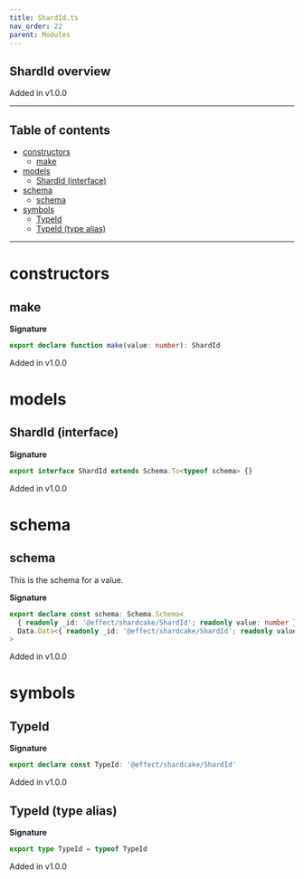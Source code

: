 ```yaml
---
title: ShardId.ts
nav_order: 22
parent: Modules
---
```


## ShardId overview

Added in v1.0.0

---

<h2 class="text-delta">Table of contents</h2>

- [constructors](#constructors)
  - [make](#make)
- [models](#models)
  - [ShardId (interface)](#shardid-interface)
- [schema](#schema)
  - [schema](#schema-1)
- [symbols](#symbols)
  - [TypeId](#typeid)
  - [TypeId (type alias)](#typeid-type-alias)

---

# constructors

## make

**Signature**

```ts
export declare function make(value: number): ShardId
```

Added in v1.0.0

# models

## ShardId (interface)

**Signature**

```ts
export interface ShardId extends Schema.To<typeof schema> {}
```

Added in v1.0.0

# schema

## schema

This is the schema for a value.

**Signature**

```ts
export declare const schema: Schema.Schema<
  { readonly _id: '@effect/shardcake/ShardId'; readonly value: number },
  Data.Data<{ readonly _id: '@effect/shardcake/ShardId'; readonly value: number }>
>
```

Added in v1.0.0

# symbols

## TypeId

**Signature**

```ts
export declare const TypeId: '@effect/shardcake/ShardId'
```

Added in v1.0.0

## TypeId (type alias)

**Signature**

```ts
export type TypeId = typeof TypeId
```

Added in v1.0.0
